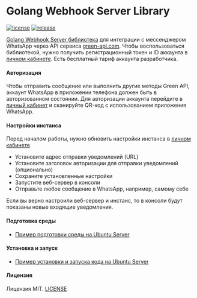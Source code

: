 # Golang Webhook Server Library

[![license](https://img.shields.io/github/license/green-api/whatsapp-api-webhook-server-golang)](https://github.com/green-api/whatsapp-api-webhook-server-golang/blob/master/LICENSE)
[![release](https://img.shields.io/github/v/release/green-api/whatsapp-api-webhook-server-golang)](https://github.com/green-api/whatsapp-api-webhook-server-golang/releases)

[Golang Webhook Server библиотека](https://github.com/green-api/whatsapp-api-webhook-server-golang) для интеграции с
мессенджером WhatsApp через API сервиса [green-api.com](https://green-api.com/). Чтобы воспользоваться библиотекой,
нужно получить регистрационный токен и ID аккаунта в [личном кабинете](https://console.green-api.com/). Есть бесплатный
тариф аккаунта разработчика.

#### Авторизация

Чтобы отправить сообщение или выполнить другие методы Green API, аккаунт WhatsApp в приложении телефона должен быть в
авторизованном состоянии. Для авторизации аккаунта перейдите в [личный кабинет](https://console.green-api.com/) и
сканируйте QR-код с использованием приложения WhatsApp.

#### Настройки инстанса

Перед началом работы, нужно обновить настройки инстанса в [личном кабинете](https://console.green-api.com/).

- Установите адрес отправки уведомлений (URL)
- Установите заголовок авторизации для отправки уведомлений (опционально)
- Сохраните установленные настройки
- Запустите веб-сервер в консоли
- Отправьте любое сообщение в WhatsApp, например, самому себе

Если вы верно настроили веб-сервер и инстанс, то в консоли будут показаны новые входящие уведомления.

#### Подготовка среды

- [Пример подготовки среды на Ubuntu Server](ubuntu.md)

#### Установка и запуск

- [Пример установки и запуска кода на Ubuntu Server](install.md)

#### Лицензия

Лицензия MIT. [LICENSE](https://github.com/green-api/whatsapp-api-webhook-server-golang/blob/master/LICENSE)
